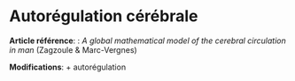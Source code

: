 # Autorégulation cérébrale

**Article référence**: : _A global mathematical model of the cerebral circulation in man_ (Zagzoule & Marc-Vergnes)

**Modifications**: + autorégulation
